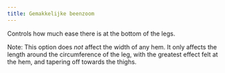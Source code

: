 ```yaml
---
title: Gemakkelijke beenzoom
---
```


Controls how much ease there is at the bottom of the legs.

Note: This option does _not_ affect the width of any hem. It only affects the length around the circumference of the leg, with the greatest effect felt at the hem, and tapering off towards the thighs.
